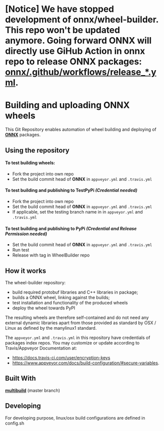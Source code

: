 
# [<b>Notice</b>] We have stopped development of onnx/wheel-builder. This repo won't be updated anymore. Going forward ONNX will directly use GiHub Action in onnx repo to release ONNX packages: [onnx/.github/workflows/release_*.yml](https://github.com/onnx/onnx/tree/main/.github/workflows).

Building and uploading ONNX wheels
===================================

This Git Repository enables automation of wheel building and deploying of **[ONNX](https://github.com/onnx/onnx)** packages.


Using the repository
--------------------

#### To test building wheels:
* Fork the project into own repo
* Set the build commit head of **ONNX** in `appveyor.yml` and `.travis.yml`

#### To test building and publishing to TestPyPi *(Credential needed)*
* Fork the project into own repo
* Set the build commit head of **ONNX** in `appveyor.yml` and `.travis.yml`
* If applicable, set the testing branch name in in `appveyor.yml` and `.travis.yml`

#### To test building and publishing to PyPi *(Credential and Release Permission needed)*
* Set the build commit head of **ONNX** in `appveyor.yml` and `.travis.yml`
* Run test
* Release with tag in WheelBuilder repo

How it works
------------

The wheel-builder repository:

-   build required protobuf libraries and C++ libraries in package;
-   builds a ONNX wheel, linking against the builds;
-   test installation and functionality of the produced wheels
-   deploy the wheel towards PyPI

The resulting wheels are therefore self-contained and do not need any
external dynamic libraries apart from those provided as standard by OSX
/ Linux as defined by the manylinux1 standard.

The `appveyor.yml` and `.travis.yml` in this repository have credentials of packages index repos. 
You may customize or update according to Travis/Appveyor Documentation at:
- <https://docs.travis-ci.com/user/encryption-keys>
- <https://www.appveyor.com/docs/build-configuration/#secure-variables>. 


Built With
----------
**[multibuild](https://github.com/matthew-brett/multibuild)** (master branch)

Developing
----------
For developing purpose, linux/osx build configurations are defined in config.sh

